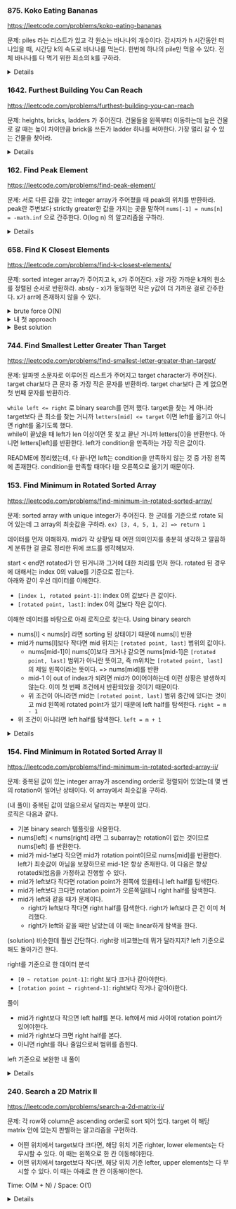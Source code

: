 ### 875. Koko Eating Bananas

https://leetcode.com/problems/koko-eating-bananas

문제: piles 라는 리스트가 있고 각 원소는 바나나의 개수이다. 감시자가 h 시간동안 떠나있을 때, 시간당 k의 속도로 바나나를 먹는다. 한번에 하나의 pile만 먹을 수 있다. 전체 바나나를 다 먹기 위한 최소의 k를 구하라.

<details>

각 pile 먹는 속도는 math.ceil(pile/k) 이다. 따라서 총 걸리는 시간은 `sum of math.ceil(pile/k) for each pile in piles` 이 된다.    
전체 바나나를 다 먹을 수 있는 속도라면 possible, 못 먹으면 impossible이라고 하자.   
최대의 impossible k 보다 하나 크면 최소의 possible k가 되고, 그게 답이 된다.   
따라서 binary search로 풀 수 있다.    
left와 right를 정해야하는데 최소는 1이 되고 최대는 max(piles)가 된다.   

x x x o o o 형태이고 left condition(왼쪽 파트, 즉 x로 인식되는 조건))은 `k가 작아서 총 걸리는 시간이 h보다 클 때` 이다.   
while loop을 나왔을 때 답은 left가 된다.   


```py
    def minEatingSpeed(self, piles: List[int], h: int) -> int:
        def get_total_hour(piles, k):
            total_hour = 0
            for pile in piles:
                total_hour += ceil(pile / k)
            return total_hour
        
        l, r = 1, max(piles)
        while l <= r:
            m = (l+r) // 2
            if get_total_hour(piles, m) > h:
                l = m + 1
            else:
                r = m - 1
        return l
```

</details>



### 1642. Furthest Building You Can Reach

https://leetcode.com/problems/furthest-building-you-can-reach

문제: heights, bricks, ladders 가 주어진다. 건물들을 왼쪽부터 이동하는데 높은 건물로 갈 때는 높이 차이만큼 brick을 쓰든가 ladder 하나를 써야한다. 가장 멀리 갈 수 있는 건물을 찾아라.


<details>

**Heap**    
ladders 개수 L 을 크기로 갖는 힙을 생성하고 앞에서부터 높이 차를 넣으면서 힙을 채운다. 즉, 사다리로만 올라가되 그 높이차를 기록해놓는 것이다.   
사다리를 다 썼을 땐 이제 벽돌을 써야한다. 벽돌 써야하는 상황 왔을 때, 현재 필요한 벽돌과 힙에 있는 최소의 높이차를 비교한다.     
현재 필요한 벽돌 수가 더 적으면 벽돌 소진하면 되는 것이고, 힙에 있는 최솟값이 더 작으면 예전에 썼던 사다리를 지금 쓰고 예전 작업은 벽돌로 하면 된다.   
이렇게 해서 벽돌 수가 음수가 되면 더이상 못 가는 것이다.   



```py
class Solution:
    def furthestBuilding(self, heights: List[int], bricks: int, ladders: int) -> int:
        mheap = []
        prev_h = heights[0]
        pos = 0
        for i, h in enumerate(heights):
            diff = h - prev_h
            prev_h = h 

            if diff <= 0:
                continue

            if len(mheap) < ladders:
                heapq.heappush(mheap, diff)
                continue

            if mheap and diff > mheap[0]:
                heapq.heappush(mheap, diff)
                diff = mheap[0]
                heapq.heappop(mheap)
            bricks -= diff
            if bricks < 0:
                return i - 1

        return len(heights) - 1


```
    


**Binary Search**    

특정 위치까지 갈 수 있나 없나는 판단할 수 있다. 그 구간의 height diffs를 받아서 정렬한 뒤 min부터 벽돌 사용하도록 하면 판단이 된다.    
`0~threshold` 까지는 reachable 이고 `threshold+1 ~ end` 는 unreachable이다.    
이 특성을 이용해서 binary search를 사용할 수 있다.    
o o o x x x    => Get right pointer    


```py
    def furthestBuilding(self, heights: List[int], bricks: int, ladders: int) -> int:
        n = len(heights)
        l, r = 0, n-1

        def is_reachable(idx, bricks, ladders):
            h_diffs = []
            prev = 0
            for cur in range(1, idx+1):
                if heights[cur] > heights[prev]:
                    h_diffs.append(heights[cur] - heights[prev])
                prev = cur
            h_diffs.sort()
            for h_diff in h_diffs:
                bricks -= h_diff
                if bricks < 0:
                    ladders -= 1
                if ladders < 0:
                    return False
            return True

        while l <= r:
            m = (l + r) // 2
            if is_reachable(m, bricks, ladders):
                l = m + 1
            else:
                r = m - 1
        
        return r
```

매번 정렬을 하면 너무 cost가 크기 때문에 한번 정렬해서 height diff마다 position을 붙여놓는다. 그러고는 linear하게 iterate하면서 현재 찍은 기준 position보다 낮은 index를 가진 경우만 벽돌이나 사다리에서 차감한다. => 이건 다음에 구현해보자.   

O(N logN)


</details>







### 162. Find Peak Element

https://leetcode.com/problems/find-peak-element/

문제: 서로 다른 값을 갖는 integer array가 주어졌을 때 peak의 위치를 반환하라. peak란 주변보다 strictly greater한 값을 가지는 곳을 말하며 `nums[-1] = nums[n] = -math.inf` 으로 간주한다. O(log n) 의 알고리즘을 구하라.

<details>

left, right를 초기화하고 nums에 -math.inf 를 append한다. 이렇게 함으로써 `nums[-1] = nums[n] = -math.inf`를 자연스럽게 적용시킬 수 있다.   
mid 기준에서 왼쪽이 더 크면 left half에 peak가 있어야한다. nums[-1]은 -inf이고 nums[cur] 보다 nums[cur-1] 이 더 크기 때문이다. 오른쪽에도 있을 수 있지만 왼쪽엔 보장이 된다.   
오른쪽이 더 크면 right half에 peak가 있어야한다.   
둘 다 아니면 현재가 peak이다.


```py
    def findPeakElement(self, nums: List[int]) -> int:
        if len(nums) == 1:
            return 0
        nums.append(-math.inf)

        l, r = 0, len(nums) - 1
        while l <= r:
            m = (l + r) // 2
            
            if nums[m-1] > nums[m]:
                r = m - 1
            elif nums[m+1] > nums[m]:
                l = m + 1
            else:
                return m

"""
이건 딱 조건을 만족하는 포인트인 m을 찾는 문제이니까 o o o x x 이런 식으로 생각하지 않아도 된다. 
m은 ans 지점을 거치게 되고 if ans: return m 로 답을 구하면 된다.
"""
```

</details>




### 658. Find K Closest Elements

https://leetcode.com/problems/find-k-closest-elements/

문제: sorted integer array가 주어지고 k, x가 주어진다. x랑 가장 가까운 k개의 원소를 정렬된 순서로 반환하라. abs(y - x)가 동일하면 작은 y값이 더 가까운 걸로 간주한다. x가 arr에 존재하지 않을 수 있다.



<details><summary>brute force O(N)</summary>

```py
    def findClosestElements(self, arr: List[int], k: int, x: int) -> List[int]:
        # 전체를 놓고 양 쪽을 비교하면서 not closer 한 곳을 줄인다.
        l, r = 0, len(arr) - 1
        while r - l > k - 1:
            if x - arr[l] <= arr[r] - x:  # 두 개가 같으면 right를 버려야한다. 값이 더 작은 게 우선이기 때문이다.
                r -= 1
            else:
                l += 1
        
        return arr[l: r+1]
```

</details>



<details><summary>내 첫 approach</summary>

너무 헤맸다.     
헤맨 포인트:
- x랑 가장 가까운 포인트를 찾아서 거기서부터 expand해야하는데 그 포인트를 찾는 게 어려웠다.
- [1, 4, 4, 4, 5] 와 같이 동일한 값이 연속이고 x가 2일 때, mid 값이 index 2에 있다면 어느 쪽을 search할지 정해야한다. index 2의 값이 4이고, x 값은 2이므로 더 작은 쪽을 봐야하므로 left를 search하도록 해아한다.
- mid-1 과 mid 중 mid-1이 더 가깝다면 mid+1은 생각할 필요 없이 left half를 탐색하면 된다.
- 아니라면 오른쪽도 비교한다. mid-1이나 mid+1 둘 다 mid보다 가깝지 않다면 mid가 가장 가까운 포인트이다.
- 이걸 is_closer 함수를 하나 만들어서 해야한다. 안 그러면 너무 코드가 복잡해진다.


기본 로직

- binary search를 사용하여 x에 가장 가까운 값을 찾는다.
  - is_first_param_closer 라는 함수를 하나 짜서 `is_first_param_closer(mid-1, mid)`, `is_first_param_closer(mid, mid+1)` 를 구해서 closer 쪽으로 search한다.
- 그 index를 기준으로 한 칸 왼쪽을 l, 한 칸 오른쪽을 r로 둔다.
- l과 r 중 더 가까운 쪽을 한 칸 더 옮긴다. 이 작업을 k번 반복한다.



```python
class Solution:
    def findClosestElements(self, arr: List[int], k: int, x: int) -> List[int]:
        """
        Find closest first.
        Expanding left and right, find k elements.
        """
        if k == len(arr):
            return arr
        
        def is_first_param_closer(l, r):
            if not 0 <= l < len(arr):
                return False
            if not 0 <= r < len(arr):
                return True
            l_val = arr[l]
            r_val = arr[r]
            if l_val == x:
                return True
            if l_val == r_val:
                if l_val < x:
                    return l > r
                return l < r
            if abs(l_val - x) == abs(r_val - x):
                return l_val < r_val
            return abs(l_val - x) < abs(r_val - x)
        
        left = 0
        right = len(arr) - 1
        while left <= right:
            mid = (left + right) // 2
            
            if is_first_param_closer(mid-1, mid):
                right = mid - 1
            elif is_first_param_closer(mid+1, mid):
                left = mid + 1
            else:
                break
        
        # Expand starting from x
        l, r = mid - 1, mid + 1
        for remained_iter in range(k-1, 0, -1):
            if l < 0:
                r += remained_iter  # (l, r) 이 답이다.
                break
            if r > len(arr) - 1:
                l -= remained_iter
                break
            
            if abs(x - arr[l]) == abs(x - arr[r]):
                if arr[l] < arr[r]:
                    l -= 1
                else:
                    r += 1
            
            elif abs(x - arr[l]) < abs(x - arr[r]):
                l -= 1
            else:
                r += 1
            
        return arr[l+1:r]
```

</details>




<details><summary>Best solution</summary>

- answer subarray의 시작 지점을 찾는 것이다.   
- 정답 array의 시작 지점으로 가능한 범위의 left bound는 0이고 right bound는 n-k이다. 
- 이 left, right에 대해 mid를 구한 후 mid 값과 mid + k 값을 비교한다. 
- mid ~ mid+k 의 subarray를 보면 크기가 k+1 이기 때문에 mid나 mid+k 중 하나는 버려져야한다. k+1로 하는 이유는 최적화된 subarray가 더 오른쪽에 있는지 왼쪽에 있는지 알아야하기 때문이다.      
- mid가 target에 더 가깝다면 `[mid+1, mid+k]` 은 답이 될 수 없고 그 이후의 subarray도 마찬가지이다. `[mid, mid+k-1]` 혹은 그 왼쪽의 subarray가 답이 될 수 있다.
- subarray의 시작지점은 mid 이하가 된다. right를 mid로 옮기고 다음 iteration을 진행한다.   
- 이걸 반복하다가 left == right 되는 순간이 답이다.




```py
    def findClosestElements(self, arr: List[int], k: int, x: int) -> List[int]:
        left, right = 0, len(arr) - k
        while left < right:
            mid = (left + right) // 2
            if x - arr[mid] > arr[mid + k] - x:  # head 값이 tail 값보다 멀다면 시작점은 0~mid 가 될 수 없다.
                left = mid + 1
            else:
                right = mid  # 아니라면 시작점은 0~mid 중 하나이다.
        return arr[left:left + k]

"""
condition: mid가 더 멀다 => mid+1 이후에 start point가 있다.
not condition: mid+k가 더 멀다 => mid 이전에 start point가 있다. mid가 답인지는 아직 모른다. 따라서 right를 mid로 바꿔주고 다음 작업을 해야한다.
"""
```


</details>





### 744. Find Smallest Letter Greater Than Target

https://leetcode.com/problems/find-smallest-letter-greater-than-target/

문제: 알파벳 소문자로 이루어진 리스트가 주어지고 target character가 주어진다. target char보다 큰 문자 중 가장 작은 문자를 반환하라. target char보다 큰 게 없으면 첫 번째 문자를 반환하라.

`while left <= right` 로 binary search를 먼저 했다. target을 찾는 게 아니라 target보다 큰 최소를 찾는 거니까 `letters[mid] <= target` 이면 left를 옮기고 아니면 right를 옮기도록 했다.   
while이 끝났을 때 left가 len 이상이면 못 찾고 끝난 거니까 letters[0]을 반환한다. 아니면 letters[left]를 반환한다. left가 condition을 만족하는 가장 작은 값이다.   

README에 정리했는데, 다 끝나면 left는 condition을 만족하지 않는 것 중 가장 왼쪽에 존재한다. condition을 만족할 때마다 l을 오른쪽으로 옮기기 때문이다.




### 153. Find Minimum in Rotated Sorted Array

https://leetcode.com/problems/find-minimum-in-rotated-sorted-array/

문제: sorted array with unique integer가 주어진다. 한 군데를 기준으로 rotate 되어 있는데 그 array의 최솟값을 구하라. `ex) [3, 4, 5, 1, 2] => return 1`


데이터를 먼저 이해하자. mid가 각 상황일 때 어떤 의미인지를 충분히 생각하고 깔끔하게 분류한 걸 글로 정리한 뒤에 코드를 생각해보자.

start < end면 rotated가 안 된거니까 그거에 대한 처리를 먼저 한다. rotated 된 경우에 대해서는 index 0의 value를 기준으로 잡는다.   
아래와 같이 우선 데이터를 이해한다.
- `[index 1, rotated point-1]`: index 0의 값보다 큰 값이다.   
- `[rotated point, last]`: index 0의 값보다 작은 값이다.    

이해한 데이터를 바탕으로 아래 로직으로 찾는다. Using binary search
- nums[l] < nums[r] 라면 sorting 된 상태이기 때문에 nums[l] 반환
- mid가 nums[l]보다 작다면 mid 위치는 `[rotated point, last]` 범위의 값이다.   
  - nums[mid-1]이 nums[0]보다 크거나 같으면 nums[mid-1]은 `[rotated point, last]` 범위가 아니란 뜻이고, 즉 m위치는 `[rotated point, last]` 의 제일 왼쪽이라는 뜻이다. => nums[mid]를 반환    
  - mid-1 이 out of index가 되려면 mid가 0이어야하는데 이런 상황은 발생하지 않는다. 이미 첫 번째 조건에서 반환되었을 것이기 때문이다.
  - 위 조건이 아니라면 mid는 `[rotated point, last]` 범위 중간에 있다는 것이고 mid 왼쪽에 rotated point가 있기 때문에 left half를 탐색한다. `right = m - 1`
- 위 조건이 아니라면 left half를 탐색한다. `left = m + 1`   


<details>

```py
    def findMin(self, nums: List[int]) -> int:
        l, r = 0, len(nums) - 1
        while l <= r:
            if nums[l] <= nums[r]:
                return nums[l]
            
            m = (l + r) // 2
            if nums[m] < nums[l]:
                if nums[m-1] >= nums[l]:
                    return nums[m]
                r = m - 1
            else:
                l = m + 1
            
```

</details>







### 154. Find Minimum in Rotated Sorted Array II

https://leetcode.com/problems/find-minimum-in-rotated-sorted-array-ii/

문제: 중복된 값이 있는 integer array가 ascending order로 정렬되어 있었는데 몇 번의 rotation이 일어난 상태이다. 이 array에서 최솟값을 구하라.

(내 풀이) 중복된 값이 있음으로서 달라지는 부분이 있다.   
로직은 다음과 같다.   
- 기본 binary search 템플릿을 사용한다.
- nums[left] < nums[right] 라면 그 subarray는 rotation이 없는 것이므로 nums[left] 를 반환한다.
- mid가 mid-1보다 작으면 mid가 rotation point이므로 nums[mid]를 반환한다. left가 최솟값이 아님을 보장하므로 mid-1은 항상 존재한다. 이 다음은 항상 rotated되었음을 가정하고 진행할 수 있다.
- mid가 left보다 작다면 rotation point가 왼쪽에 있을테니 left half를 탐색한다.
- mid가 left보다 크다면 rotation point가 오른쪽일테니 right half를 탐색한다. 
- mid가 left와 같을 때가 문제이다.
  - right가 left보다 작다면 right half를 탐색한다. right가 left보다 큰 건 이미 처리했다.
  - right가 left와 같을 때만 남았는데 이 때는 linear하게 탐색을 한다.


(solution) 비슷한데 훨씬 간단하다. right랑 비교했는데 뭐가 달라지지? left 기준으로 해도 돌아가긴 한다.

right를 기준으로 한 데이터 분석
- `[0 ~ rotation point-1]`: right 보다 크거나 같아야한다.
- `[rotation point ~ rightend-1]`: right보다 작거나 같아야한다.

풀이
- mid가 right보다 작으면 left half를 본다. left에서 mid 사이에 rotation point가 있어야한다.
- mid가 right보다 크면 right half를 본다.
- 아니면 right를 하나 줄임으로써 범위를 좁힌다.


left 기준으로 보완한 내 풀이

<details>

```py
def findMin(self, nums: List[int]) -> int:
    l, r = 0, len(nums) - 1

    while l <= r:
        if r - l <= 1:
            return min(nums[l], nums[r])
        if nums[l] < nums[r]:
            return nums[l]
        mid = (l + r) // 2

        if nums[mid] < nums[l]:
            if nums[mid-1] > nums[mid]:
                return nums[mid]
            r = mid - 1
        elif nums[mid] > nums[l]:
            l = mid + 1
        else:
            l += 1
```

</details>






### 240. Search a 2D Matrix II

https://leetcode.com/problems/search-a-2d-matrix-ii/

문제: 각 row와 column은 ascending order로 sort 되어 있다. target 이 해당 matrix 안에 있는지 판별하는 알고리즘을 구현하라.

- 어떤 위치에서 target보다 크다면, 해당 위치 기준 righter, lower elements는 다 무시할 수 있다. 이 때는 왼쪽으로 한 칸 이동해야한다.
- 어떤 위치에서 target보다 작다면, 해당 위치 기준 lefter, upper elements는 다 무시할 수 있다. 이 때는 아래로 한 칸 이동해야한다.

Time: O(M + N) / Space: O(1)

<details>

```python
def searchMatrix(self, matrix: List[List[int]], target: int) -> bool:
    m, n = len(matrix), len(matrix[0])
    row, col = 0, n - 1

    while row < m:
        while col >= 0:
            cur = matrix[row][col]
            if cur == target:
                return True
            if cur > target:
                col -= 1
            if cur < target:
                break
        row += 1
    
    return False
```

</details>


